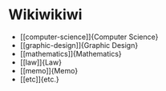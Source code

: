 # Wikiwikiwi

* [[computer-science]]{Computer Science}
* [[graphic-design]]{Graphic Design}
* [[mathematics]]{Mathematics}
* [[law]]{Law}
* [[memo]]{Memo}
* [[etc]]{etc.}
